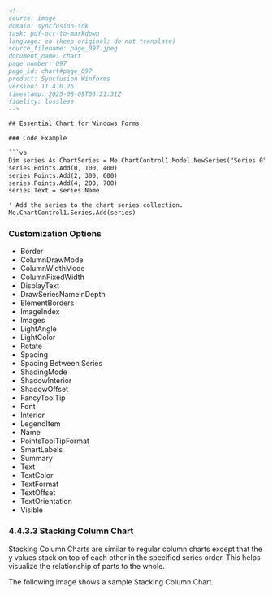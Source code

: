 ```html
<!-- 
source: image
domain: syncfusion-sdk
task: pdf-ocr-to-markdown
language: en (keep original; do not translate)
source_filename: page_097.jpeg
document_name: chart
page_number: 097
page_id: chart#page_097
product: Syncfusion Winforms
version: 11.4.0.26
timestamp: 2025-08-09T03:21:31Z
fidelity: lossless
-->

## Essential Chart for Windows Forms

### Code Example

```vb
Dim series As ChartSeries = Me.ChartControl1.Model.NewSeries("Series 0", ChartSeriesType.ColumnRange)
series.Points.Add(0, 100, 400)
series.Points.Add(2, 300, 600)
series.Points.Add(4, 200, 700)
series.Text = series.Name

' Add the series to the chart series collection.
Me.ChartControl1.Series.Add(series)
```

### Customization Options
- Border
- ColumnDrawMode
- ColumnWidthMode
- ColumnFixedWidth
- DisplayText
- DrawSeriesNameInDepth
- ElementBorders
- ImageIndex
- Images
- LightAngle
- LightColor
- Rotate
- Spacing
- Spacing Between Series
- ShadingMode
- ShadowInterior
- ShadowOffset
- FancyToolTip
- Font
- Interior
- LegendItem
- Name
- PointsToolTipFormat
- SmartLabels
- Summary
- Text
- TextColor
- TextFormat
- TextOffset
- TextOrientation
- Visible

### 4.4.3.3 Stacking Column Chart

Stacking Column Charts are similar to regular column charts except that the y values stack on top of each other in the specified series order. This helps visualize the relationship of parts to the whole.

The following image shows a sample Stacking Column Chart.

<!-- tags: [Syncfusion Winforms, Chart, Stacking Column Chart, Customization Options, Series, ChartSeriesType] keywords: [Chart, Stacking Column Chart, Customization Options, ChartSeries, Series, Stacking, Column] -->
```